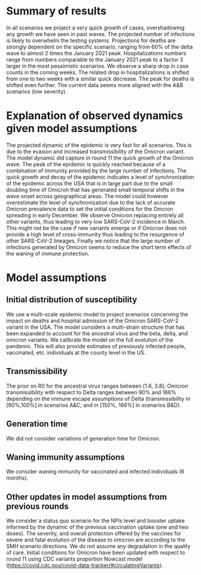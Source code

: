 # Summary of results
In all scenarios we project a very quick growth of cases, overshadowing any growth we have seen in past waves.  The projected number of infections is likely to overwhelm the testing systems. Projections for deaths are strongly dependent on the specific scenario, ranging from 60% of the delta wave to almost 2 times the January 2021 peak. Hospitalizations numbers range from numbers comparable to the January 2021 peak to a factor 3 larger in the most pessimistic scenarios. We observe a sharp drop in case counts in the coming weeks. The related drop in hospitalizations is shifted from one to two weeks with a similar quick decrease. The peak for deaths is shifted even further. The current data seems more aligned with the A&B scenarios (low severity). 

# Explanation of observed dynamics given model assumptions
The projected dynamic of the epidemic is very fast for all scenarios. This is due to the evasion and increased transmissibility of the Omicron variant. The model dynamic did capture in round 11 the quick growth of the Omicron wave. The peak of the epidemic is quickly reached because of a combination of immunity provided by the large number of infections. The quick growth and decay of the epidemic indicates a level of synchronization of the epidemic across the USA that is in large part due to the small doubling time of Omicron that has generated small temporal shifts in the wave onset across geographical areas. The model could however overestimate the level of synchronization due to the lack of accurate Omicron prevalence data to set the initial conditions for the Omcron spreading in early December. We observe Omicron replacing entirely all other variants, thus leading to very low SARS-CoV-2 incidence in March. This might not be the case if new variants emerge or if Omicron does not provide a high level of cross-immunity thus leading to the resurgence of other SARS-CoV-2 lineages. Finally we notice that the large number of infections generated by Omicron seems to reduce the short term effects of the waning of immune protection.

# Model assumptions
## Initial distribution of susceptibility
We use a multi-scale epidemic model to project scenarios concerning the impact on deaths and hospital admission of the Omicron SARS-CoV-2 variant in the USA. The model considers a multi-strain structure that has been expanded to account for the ancestral virus and the beta, delta, and omicron variants. We calibrate the model on the full evolution of the pandemic. This will also provide estimates of previously infected people, vaccinated, etc. individuals at the county level in the US. 

## Transmissibility
The prior on R0 for the ancestral virus ranges between [1.6, 3.8]; Omicron transmissibility with respect to Delta ranges between 90% and 166% depending on the immune escape assumptions of Delta (transmissibility in [90%,100%] in scenarios A&C; and in [150%, 166%] in scenarios B&D).

## Generation time
We did not consider variations of generation time for Omicron.

## Waning immunity assumptions
We consider waning immunity for vaccinated and infected individuals (6 months).

## Other updates in model assumptions from previous rounds
We consider a status quo scenario for the NPIs level and booster uptake informed by the dynamic of the previous vaccination uptake (one and two doses). The severity, and overall protection offered by the vaccines for severe and fatal evolution of the disease to omicron are according to the SMH scenario directions. We do not assume any degradation in the quality of care. Initial conditions for Omicron have been updated with respect to round 11 using CDC variants proportion Nowcast model (https://covid.cdc.gov/covid-data-tracker/#circulatingVariants).